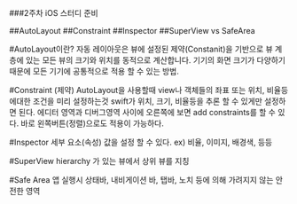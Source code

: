 ###2주차 iOS 스터디 준비

##AutoLayout
##Constraint
##Inspector
##SuperView vs SafeArea

#AutoLayout이란?
자동 레이아웃은 뷰에 설정된 제약(Constanit)을 기반으로 뷰 계층에 있는 모든 뷰의 크기와 위치를 동적으로 계산합니다.
기기의 화면 크기가 다양하기 때문에 모든 기기에 공통적으로 적용 할 수 있는 방법.

#Constraint (제약)
AutoLayout을 사용할때 view나 객체들의 좌표 또는 위치, 비율등에대한 조건을 미리 설정하는것
swift가 위치, 크기, 비율등을 추론 할 수 있게만 설정하면 된다.
에디터 영역과 디버그영역 사이에 오른쪽에 보면 add constraints를 할 수 있다.
바로 왼쪽버튼(정렬)으로도 적용이 가능하다.

#Inspector
세부 요소(속성) 값을 설정 할 수 있다.
ex) 비율, 이미지, 배경색, 등등

#SuperView
hierarchy 가 있는 뷰에서 상위 뷰를 지칭

#Safe Area
앱 실행시 상태바, 내비게이션 바, 탭바, 노치 등에 의해 가려지지 않는 안전한 영역
